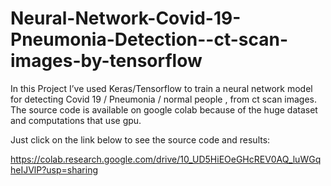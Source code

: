 # Neural-Network-Covid-19-Pneumonia-Detection--ct-scan-images-by-tensorflow

In this Project I’ve used Keras/Tensorflow to train a neural network model for detecting Covid 19 / Pneumonia / normal people , from ct scan images. The source code is available on google colab because of the huge dataset and computations that use gpu.

Just click on the link below to see the source code and results:

https://colab.research.google.com/drive/10_UD5HiEOeGHcREV0AQ_luWGqheIJVlP?usp=sharing
